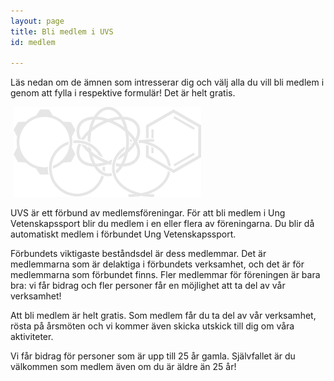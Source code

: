 ```yaml
---
layout: page
title: Bli medlem i UVS
id: medlem

---
```


Läs nedan om de ämnen som intresserar dig och välj alla du vill bli medlem i genom att fylla i respektive formulär! Det är helt gratis.

<img src="/imgs/medlemsforeningar/uvs-medlemsforeningar-website.gif" style="width: 300px; position: relative; left: 5px;">


UVS är ett förbund av medlemsföreningar. För att bli medlem i Ung Vetenskapssport blir du medlem i en eller flera av föreningarna. Du blir då automatiskt medlem i förbundet Ung Vetenskapssport.

Förbundets viktigaste beståndsdel är dess medlemmar. Det är medlemmarna som är delaktiga i förbundets verksamhet, och det är för medlemmarna som förbundet finns. Fler medlemmar för föreningen är bara bra: vi får bidrag och fler personer får en möjlighet att ta del av vår verksamhet!

Att bli medlem är helt gratis. Som medlem får du ta del av vår verksamhet, rösta på årsmöten och vi kommer även skicka utskick till dig om våra aktiviteter.

Vi får bidrag för personer som är upp till 25 år gamla. Självfallet är du välkommen som medlem även om du är äldre än 25 år! 

